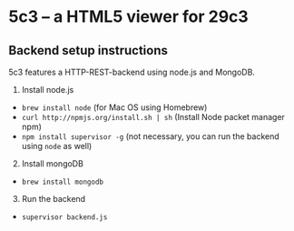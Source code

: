 # 5c3 – a HTML5 viewer for 29c3

## Backend setup instructions
5c3 features a HTTP-REST-backend using node.js and MongoDB.

1. Install node.js
 - `brew install node` (for Mac OS using Homebrew)
 - `curl http://npmjs.org/install.sh | sh` (Install Node packet manager npm)
 - `npm install supervisor -g` (not necessary, you can run the backend using `node` as well)

2. Install mongoDB
 - `brew install mongodb`

3. Run the backend
 - `supervisor backend.js`
